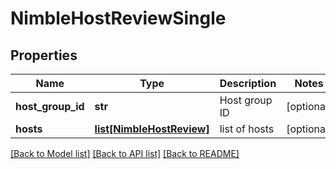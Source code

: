 # NimbleHostReviewSingle

## Properties
Name | Type | Description | Notes
------------ | ------------- | ------------- | -------------
**host_group_id** | **str** | Host group ID | [optional] 
**hosts** | [**list[NimbleHostReview]**](NimbleHostReview.md) | list of hosts | [optional] 

[[Back to Model list]](../README.md#documentation-for-models) [[Back to API list]](../README.md#documentation-for-api-endpoints) [[Back to README]](../README.md)


